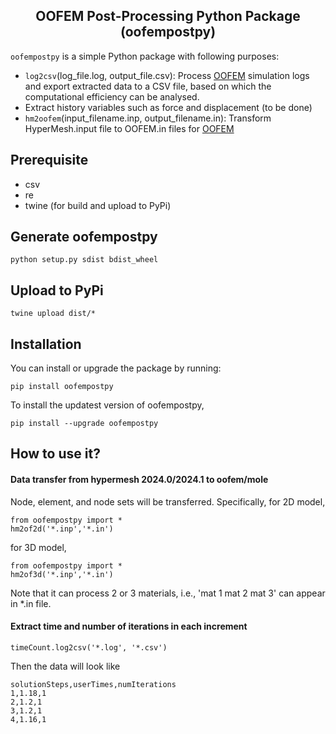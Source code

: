 <h2 align="center">
  OOFEM Post-Processing Python Package (oofempostpy)
</h2>


`oofempostpy` is a simple Python package with following purposes:
* `log2csv`(log_file.log, output_file.csv): Process [OOFEM](https://github.com/cunyizju/oofem-vltava) simulation logs and export extracted data to a CSV file, based on which the computational efficiency can be analysed.
* Extract history variables such as force and displacement (to be done)
* `hm2oofem`(input_filename.inp, output_filename.in): Transform HyperMesh.input file to OOFEM.in files for [OOFEM](https://github.com/cunyizju/oofem-vltava)

## Prerequisite
* csv
* re
* twine (for build and upload to PyPi)

## Generate oofempostpy

```
python setup.py sdist bdist_wheel
```

## Upload to PyPi

```
twine upload dist/*
```

## Installation

You can install or upgrade the package by running:

```
pip install oofempostpy
```
To install the updatest version of oofempostpy,
```
pip install --upgrade oofempostpy
```

## How to use it?
#### Data transfer from hypermesh 2024.0/2024.1 to oofem/mole

Node, element, and node sets will be transferred. Specifically, for 2D model, 
```
from oofempostpy import *
hm2of2d('*.inp','*.in')
```

for 3D model, 
```
from oofempostpy import *
hm2of3d('*.inp','*.in')
```

Note that it can process 2 or 3 materials, i.e., 'mat 1 mat 2 mat 3' can appear in *.in file.

#### Extract time and number of iterations in each increment
```
timeCount.log2csv('*.log', '*.csv')
```
Then the data will look like
```
solutionSteps,userTimes,numIterations
1,1.18,1
2,1.2,1
3,1.2,1
4,1.16,1
```